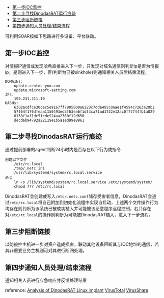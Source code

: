 
- [第一步IOC监控](#%E7%AC%AC%E4%B8%80%E6%AD%A5ioc%E7%9B%91%E6%8E%A7)
- [第二步寻找DinodasRAT运行痕迹](#%E7%AC%AC%E4%BA%8C%E6%AD%A5%E5%AF%BB%E6%89%BEdinodasrat%E8%BF%90%E8%A1%8C%E7%97%95%E8%BF%B9)
- [第三步阻断链接](#%E7%AC%AC%E4%B8%89%E6%AD%A5%E9%98%BB%E6%96%AD%E9%93%BE%E6%8E%A5)
- [第四步通知人员处理/结束流程](#%E7%AC%AC%E5%9B%9B%E6%AD%A5%E9%80%9A%E7%9F%A5%E4%BA%BA%E5%91%98%E5%A4%84%E7%90%86%E7%BB%93%E6%9D%9F%E6%B5%81%E7%A8%8B)

可利用SOAR按如下思路进行多设备、平台联动。

## 第一步IOC监控

对情报IP通信或发现哈希直接进入下一步，只发现对域名通信则判断ip是否为情报ip，是则进入下一步，否(判断为已被sinkhole)则通知相关人员后结束流程。

```
DOMAINs:
	update.centos-yum.com 
	update.microsoft-setting.com 
IPs:
	199.231.211.19
HASHs:
	6302acdfce30cec5e9167ff7905800a6220c7dda495c0aae1f4594c7263a29b2
	57f64f170dfeaa1150493ed3f63ea6f1df3ca71ad1722e12ac0f77744fb1a829
	8138f1af1dc51cde924aa2360f12d650
	decd6b94792a22119e1b5a1ed99e8961
```


## 第二步寻找DinodasRAT运行痕迹

通过提前部署的agent判断24小时内是否存在以下行为或指令

```
创建以下文件
	/etc/rc.local
	/tmp/.netc.ini
	/usr/lib/systemd/system/rc.local.service
命令
	ln -s /lib/systemd/system/rc.local.service /etc/systemd/system/
	chmod 777 /etc/rc.local
```

DinodasRAT会创建或写入`/etc/.netc.conf`储存受害者信息，DinodasRAT会通过`/etc/rc.local`将自己附加到初始化流程中实现自启动，上述两个文件操作行为均存在则判断为该系统已被成功植入并可能被该恶意程序远程控制，若只存在对`/etc/rc.local`的操作则判断为可能被DinodasRAT植入，进入下一步流程。

## 第三步阻断链接

以防被控主机进一步对资产造成损害，联动其他设备阻断其与IOC地址的通信，若其非重要业务主机则可对其进行断网处理。

## 第四步通知人员处理/结束流程

通知相关人员进行应急响应并反馈处理结果



reference:
[Analysis of DinodasRAT Linux implant](https://securelist.com/dinodasrat-linux-implant/112284/)
[VirusTotal](https://www.virustotal.com/gui/file/15412d1a6b7f79fad45bcd32cf82f9d651d9ccca082f98a0cca3ad5335284e45/behavior)
[VirusShare](https://virusshare.com/file?15412d1a6b7f79fad45bcd32cf82f9d651d9ccca082f98a0cca3ad5335284e45)